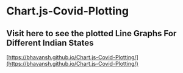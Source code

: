 # Chart.js-Covid-Plotting


## Visit here to see the plotted Line Graphs For Different Indian States
 [https://bhavansh.github.io/Chart.js-Covid-Plotting/](https://bhavansh.github.io/Chart.js-Covid-Plotting/)
